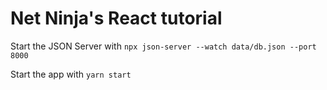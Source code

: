 # Net Ninja's React tutorial

Start the JSON Server with `npx json-server --watch data/db.json --port 8000`

Start the app with `yarn start`
